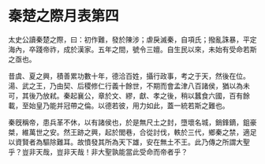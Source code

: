 # 秦楚之際月表第四

太史公讀秦楚之際，曰：初作難，發於陳涉；虐戾滅秦，自項氏；撥亂誅暴，平定海內，卒踐帝祚，成於漢家。五年之間，號令三嬗。自生民以來，未始有受命若斯之亟也。

昔虞、夏之興，積善累功數十年，德洽百姓，攝行政事，考之于天，然後在位。湯、武之王，乃由契、后稷修仁行義十餘世，不期而會孟津八百諸侯，猶以為未可，其後乃放弒。秦起襄公，章於文、繆，獻、孝之後，稍以蠶食六國，百有餘載，至始皇乃能并冠帶之倫。以德若彼，用力如此，蓋一統若斯之難也。

秦旣稱帝，患兵革不休，以有諸侯也，於是無尺土之封，墮壞名城，銷鋒鏑，鉏豪桀，維萬世之安。然王跡之興，起於閭巷，合從討伐，軼於三代，鄉秦之禁，適足以資賢者為驅除難耳。故憤發其所為天下雄，安在無土不王。此乃傳之所謂大聖乎？豈非天哉，豈非天哉！非大聖孰能當此受命而帝者乎？
